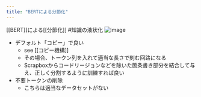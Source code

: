 ```yaml
---
title: "BERTによる分節化"
---
```


[[BERT]]による[[分節化]]  #知識の液状化
![image](https://gyazo.com/ce8fa595d5d7f26133dcbee2f5862c43/thumb/1000)

- デフォルト「コピー」で良い
    - see [[コピー機構]]
    - その場合、トークン列を入れて適当な長さで刻む回路になる
    - Scrapboxからコードリージョンなどを除いた箇条書き部分を結合して与え、正しく分割するように訓練すれば良い
- 不要トークンの削除
    - こちらは適当なデータセットがない
